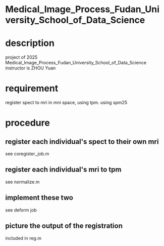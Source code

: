 # Medical_Image_Process_Fudan_University_School_of_Data_Science

# description
project of 2025 Medical_Image_Process_Fudan_University_School_of_Data_Science
instructor is ZHOU Yuan

# requirement
register spect to mri in mni space, using tpm.
using spm25

# procedure
## register each individual's spect to their own  mri
see coregister_job.m
## register each individual's mri to tpm
see normalize.m
## implement these two 
see deform job
## picture the output of the registration
included in reg.m

